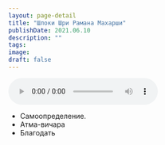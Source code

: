 ```yaml
---
layout: page-detail
title: "Шлоки Шри Рамана Махарши"
publishDate: 2021.06.10
description: ""
tags:
image:
draft: false
---
```


<audio title="2021.06.10 - Шлоки Шри Рамана Махарши.mp3" src="https://filer-api.advayta.org/v1.0/public/files/74011" controls=""></audio>

* Самоопределение.
* Атма-вичара
* Благодать

  
